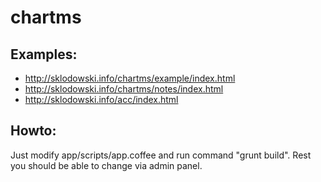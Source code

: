 chartms
=======

Examples:
------
* http://sklodowski.info/chartms/example/index.html
* http://sklodowski.info/chartms/notes/index.html
* http://sklodowski.info/acc/index.html

Howto:
------
Just modify app/scripts/app.coffee and run command "grunt build". Rest you should be able to change via admin panel.
